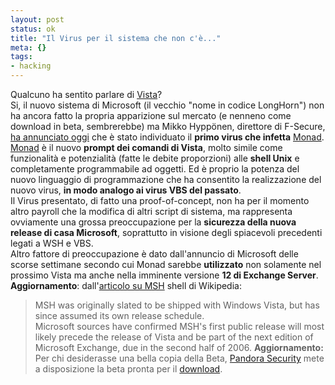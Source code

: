 ```yaml
--- 
layout: post
status: ok
title: "Il Virus per il sistema che non c'è..."
meta: {}
tags: 
- hacking
---
```

Qualcuno ha sentito parlare di [Vista](http://www.microsoft.com/windowsvista/default.mspx)?  
Si, il nuovo sistema di Microsoft (il vecchio "nome in codice LongHorn") non ha ancora fatto la propria apparizione sul mercato (e nenneno come download in beta, sembrerebbe) ma Mikko Hyppönen, direttore di F-Secure, [ha annunciato oggi](http://zdnet.com.au/news/security/soa/Windows_Vista_tool_targeted_by_virus_writers/0,2000061744,39205746,00.htm) che è stato individuato il **primo virus che infetta** [Monad](http://weblogs.asp.net/ssadasivuni/archive/2004/07/06/173628.aspx).  
[Monad](http://weblogs.asp.net/ssadasivuni/archive/2004/07/06/173628.aspx) è il nuovo **prompt dei comandi di Vista**, molto simile come funzionalità e potenzialità (fatte le debite proporzioni) alle **shell Unix** e completamente programmabile ad oggetti. Ed è proprio la potenza del nuovo linguaggio di programmazione che ha consentito la realizzazione del nuovo virus, **in modo analogo ai virus VBS del passato**.  
Il Virus presentato, di fatto una proof-of-concept,  non ha per il momento altro payroll che la modifica di altri script di sistema, ma rappresenta ovviamente una grossa preoccupazione per la **sicurezza della nuova release di casa Microsoft**, soprattutto in visione degli spiacevoli precedenti legati a WSH e VBS.  
Altro fattore di preoccupazione è dato dall'annuncio di Microsoft delle scorse settimane secondo cui Monad sarebbe **utilizzato** non solamente nel prossimo Vista ma anche nella imminente versione **12 di Exchange Server**.
**Aggiornamento**: dall'[articolo su MSH](http://en.wikipedia.org/wiki/MSH_%28shell%29) shell di Wikipedia:
> MSH was originally slated to be shipped with Windows Vista, but has since assumed its own release schedule.  
> Microsoft sources have confirmed MSH's first public release will most  likely precede the release of Vista and be part of the next edition of  Microsoft Exchange, due in the second half of 2006.
**Aggiornamento:** Per chi desiderasse una bella copia della Beta, [Pandora Security](http://www.pandora-security.com)  mete a disposizione la beta pronta per il [download](http://www.pandora-security.com/forum/download.php?id=44&sid=2ac57b7ea5737e326c48e2345250c057). 
